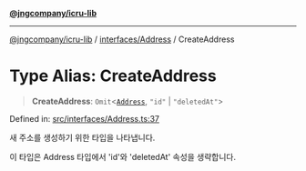 [**@jngcompany/icru-lib**](../../../README.md)

***

[@jngcompany/icru-lib](../../../README.md) / [interfaces/Address](../README.md) / CreateAddress

# Type Alias: CreateAddress

> **CreateAddress**: `Omit`\<[`Address`](../interfaces/Address.md), `"id"` \| `"deletedAt"`\>

Defined in: [src/interfaces/Address.ts:37](https://github.com/jngcompany/icru-lib/blob/d3a4d9c24074b22f396121b6f6d7c5106c66ae75/src/interfaces/Address.ts#L37)

새 주소를 생성하기 위한 타입을 나타냅니다.

이 타입은 Address 타입에서 'id'와 'deletedAt' 속성을 생략합니다.
